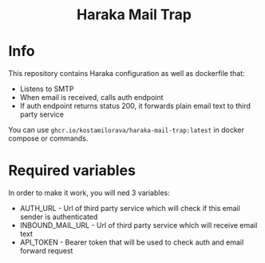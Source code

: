 <h1 style="text-align: center">Haraka Mail Trap</h1>

# Info

This repository contains Haraka configuration as well as dockerfile that:

* Listens to SMTP
* When email is received, calls auth endpoint
* If auth endpoint returns status 200, it forwards plain email text to third party service

You can use `ghcr.io/kostamilorava/haraka-mail-trap:latest` in docker compose or commands.

# Required variables

In order to make it work, you will ned 3 variables:

* AUTH_URL - Url of third party service which will check if this email sender is authenticated
* INBOUND_MAIL_URL - Url of third party service which will receive email text
* API_TOKEN - Bearer token that will be used to check auth and email forward request